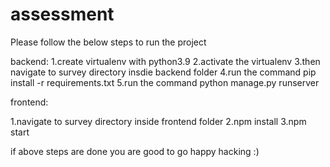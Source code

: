 # assessment

Please follow the below steps to run the project

backend:
1.create virtualenv with python3.9
2.activate the virtualenv
3.then navigate to survey directory insdie backend folder
4.run the command pip install -r requirements.txt
5.run the command python manage.py runserver

frontend:

1.navigate to survey directory inside frontend folder
2.npm install
3.npm start


if above steps are done you are good to go happy hacking :)
